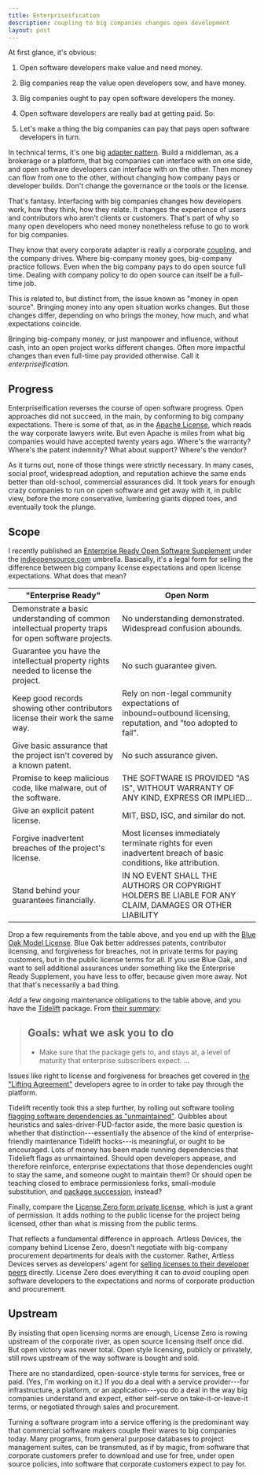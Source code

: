 ```yaml
---
title: Enterpriseification
description: coupling to big companies changes open development
layout: post
---
```


At first glance, it's obvious:

1. Open software developers make value and need money.

2. Big companies reap the value open developers sow, and have money.

3. Big companies ought to pay open software developers the money.

4. Open software developers are really bad at getting paid. So:

5. Let's make a thing the big companies can pay that pays open software developers in turn.

In technical terms, it's one big [adapter pattern](https://en.wikipedia.org/wiki/Adapter_pattern).  Build a middleman, as a brokerage or a platform, that big companies can interface with on one side, and open software developers can interface with on the other.  Then money can flow from one to the other, without changing how company pays or developer builds.  Don't change the governance or the tools or the license.

That's fantasy.  Interfacing with big companies changes how developers work, how they think, how they relate.  It changes the experience of users and contributors who aren't clients or customers.  That's part of why so many open developers who need money nonetheless refuse to go to work for big companies.

They know that every corporate adapter is really a corporate [coupling](https://en.wikipedia.org/wiki/Coupling), and the company drives.  Where big-company money goes, big-company practice follows.  Even when the big company pays to do open source full time.  Dealing with company policy to do open source can itself be a full-time job.

This is related to, but distinct from, the issue known as "money in open source".  Bringing money into any open situation works changes.  But those changes differ, depending on who brings the money, how much, and what expectations coincide.

Bringing big-company money, or just manpower and influence, without cash, into an open project works different changes.  Often more impactful changes than even full-time pay provided otherwise.  Call it <dfn>enterpriseification</dfn>.

## Progress

Enterpriseification reverses the course of open software progress.  Open approaches did not succeed, in the main, by conforming to big company expectations.  There is some of that, as in the [Apache License](https://www.apache.org/licenses/LICENSE-2.0), which reads the way corporate lawyers write.  But even Apache is miles from what big companies would have accepted twenty years ago.  Where's the warranty?  Where's the patent indemnity?  What about support?  Where's the vendor?

As it turns out, none of those things were strictly necessary.  In many cases, social proof, widespread adoption, and reputation achieve the same ends better than old-school, commercial assurances did.  It took years for enough crazy companies to run on open software and get away with it, in public view, before the more conservative, lumbering giants dipped toes, and eventually took the plunge.

## Scope

I recently published an [Enterprise Ready Open Software Supplement](https://writing.kemitchell.com/2019/04/11/enterprise-supplement.html) under the [indieopensource.com](https://indieopensource.com) umbrella.  Basically, it's a legal form for selling the difference between big company license expectations and open license expectations.  What does that mean?

| "Enterprise Ready"                                           | Open Norm                                                    |
| ------------------------------------------------------------ | ------------------------------------------------------------ |
| Demonstrate a basic understanding of common intellectual property traps for open software projects. | No understanding demonstrated. Widespread confusion abounds. |
| Guarantee you have the intellectual property rights needed to license the project. | No such guarantee given.                                     |
| Keep good records showing other contributors license their work the same way. | Rely on non-legal community expectations of inbound=outbound licensing, reputation, and "too adopted to fail". |
| Give basic assurance that the project isn't covered by a known patent. | No such assurance given.                                     |
| Promise to keep malicious code, like malware, out of the software. | THE SOFTWARE IS PROVIDED "AS IS", WITHOUT WARRANTY OF ANY KIND, EXPRESS OR IMPLIED... |
| Give an explicit patent license.                             | MIT, BSD, ISC, and similar do not.                           |
| Forgive inadvertent breaches of the project's license.       | Most licenses immediately terminate rights for even inadvertent breach of basic conditions, like attribution. |
| Stand behind your guarantees financially.                    | IN NO EVENT SHALL THE AUTHORS OR COPYRIGHT HOLDERS BE LIABLE FOR ANY CLAIM, DAMAGES OR OTHER LIABILITY |

Drop a few requirements from the table above, and you end up with the [Blue Oak Model License](https://blueoakcouncil.org/license/1.0.0).  Blue Oak better addresses patents, contributor licensing, and forgiveness for breaches, not in private terms for paying customers, but in the public license terms for all.  If you use Blue Oak, and want to sell additional assurances under something like the Enterprise Ready Supplement, you have less to offer, because given more away.  Not that that's necessarily a bad thing.

_Add_ a few ongoing maintenance obligations to the table above, and you have the [Tidelift](https://tidelift.com/) package.  From [their summary](https://tidelift.com/docs/lifting/tasks-overview):

> ## Goals: what we ask you to do
> - Make sure that the package gets to, and stays at, a level of maturity that enterprise subscribers expect.
> ...

Issues like right to license and forgiveness for breaches get covered in [the "Lifting Agreement"](https://writing.kemitchell.com/2018/09/18/Lifting-Agreement.html) developers agree to in order to take pay through the platform.

Tidelift recently took this a step further, by rolling out software tooling [flagging software dependencies as "unmaintained"](https://blog.tidelift.com/up-to-20-percent-of-your-application-dependencies-may-be-unmaintained).  Quibbles about heuristics and sales-driver-FUD-factor aside, the more basic question is whether that distinction---essentially the absence of the kind of enterprise-friendly maintenance Tidelift hocks---is meaningful, or ought to be encouraged.  Lots of money has been made running dependencies that Tidelieft flags as unmaintained.  Should open developers appease, and therefore reinforce, enterprise expectations that those dependencies ought to stay the same, and someone ought to maintain them?  Or should open be teaching closed to embrace permissionless forks, small-module substitution, and [package succession](https://github.com/yargs/yargs), instead?

Finally, compare the [License Zero form private license](https://licensezero.com/licenses/private), which is just a grant of permission.  It adds nothing to the public license for the project being licensed, other than what is missing from the public terms.

That reflects a fundamental difference in approach.  Artless Devices, the company behind License Zero, doesn't negotiate with big-company procurement departments for deals with the customer.  Rather, Artless Devices serves as developers' agent for [selling licenses to their developer peers](https://blog.licensezero.com/2018/01/26/developer-licensing.html) directly.  License Zero does everything it can to _avoid_ coupling open software developers to the expectations and norms of corporate production and procurement.

## Upstream

By insisting that open licensing norms are enough, License Zero is rowing upstream of the corporate river, as open source licensing itself once did.  But open victory was never total.  Open style licensing, publicly or privately, still rows upstream of the way software is bought and sold.

There are no standardized, open-source-style terms for services, free or paid.  (Yes, I'm working on it.)  If you do a deal with a service provider---for infrastructure, a platform, or an application---you do a deal in the way big companies understand and expect, either self-serve on take-it-or-leave-it terms, or negotiated through sales and procurement.

Turning a software program into a service offering is the predominant way that commercial software makers couple their wares to big companies today.  Many programs, from general purpose databases to project management suites, can be  transmuted, as if by magic, from software that corporate customers prefer to download and use for free, under open source policies, into software that corporate customers expect to pay for.
